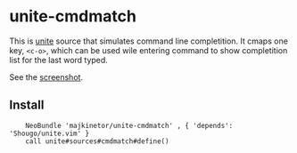 unite-cmdmatch
==============

This is [unite](https://github.com/Shougo/unite.vim) source that simulates command line completition. It cmaps one key, `<c-o>`, which can be used wile entering command to show completition list for the last word typed.

See the [screenshot](http://imagebin.org/index.php?mode=image&id=285956).

## Install

```vim
    NeoBundle 'majkinetor/unite-cmdmatch' , { 'depends':  'Shougo/unite.vim' }
    call unite#sources#cmdmatch#define()
```
